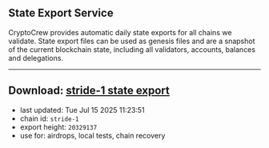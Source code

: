 ## State Export Service
CryptoCrew provides automatic daily state exports for all chains we validate. State export files can be used as genesis files and are a snapshot of the current blockchain state, including all validators, accounts, balances and delegations.

---
**Download: [stride-1 state export](https://dl-eu2.ccvalidators.com/SERVICE/stride/stride-1_export_20329137.json)**
---

- last updated: Tue Jul 15 2025 11:23:51
- chain id: `stride-1`
- export height: `20329137`
- use for: airdrops, local tests, chain recovery
